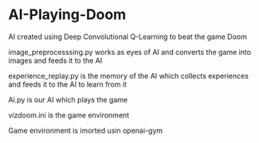 # AI-Playing-Doom

AI created using Deep Convolutional Q-Learning to beat the game Doom

image_preprocesssing.py works as eyes of AI and converts the game into images and feeds it to the AI

experience_replay.py is the memory of the AI which collects experiences and feeds it to the AI to learn from it

Ai.py is our AI which plays the game

vizdoom.ini is the game environment

Game environment is imorted usin openai-gym
